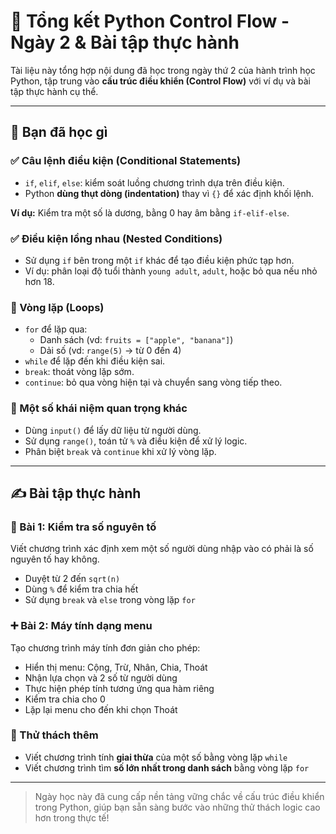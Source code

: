 # 🧪 Tổng kết Python Control Flow - Ngày 2 & Bài tập thực hành

Tài liệu này tổng hợp nội dung đã học trong ngày thứ 2 của hành trình học Python, tập trung vào **cấu trúc điều khiển (Control Flow)** với ví dụ và bài tập thực hành cụ thể.

---

## 📘 Bạn đã học gì

### ✅ Câu lệnh điều kiện (Conditional Statements)
- `if`, `elif`, `else`: kiểm soát luồng chương trình dựa trên điều kiện.
- Python **dùng thụt dòng (indentation)** thay vì `{}` để xác định khối lệnh.

**Ví dụ:** Kiểm tra một số là dương, bằng 0 hay âm bằng `if-elif-else`.

### ✅ Điều kiện lồng nhau (Nested Conditions)
- Sử dụng `if` bên trong một `if` khác để tạo điều kiện phức tạp hơn.
- Ví dụ: phân loại độ tuổi thành `young adult`, `adult`, hoặc bỏ qua nếu nhỏ hơn 18.

### 🔁 Vòng lặp (Loops)
- `for` để lặp qua:
  - Danh sách (vd: `fruits = ["apple", "banana"]`)
  - Dải số (vd: `range(5)` → từ 0 đến 4)
- `while` để lặp đến khi điều kiện sai.
- `break`: thoát vòng lặp sớm.
- `continue`: bỏ qua vòng hiện tại và chuyển sang vòng tiếp theo.

### 🧠 Một số khái niệm quan trọng khác
- Dùng `input()` để lấy dữ liệu từ người dùng.
- Sử dụng `range()`, toán tử `%` và điều kiện để xử lý logic.
- Phân biệt `break` và `continue` khi xử lý vòng lặp.

---

## ✍️ Bài tập thực hành

### 🧪 Bài 1: Kiểm tra số nguyên tố
Viết chương trình xác định xem một số người dùng nhập vào có phải là số nguyên tố hay không.
- Duyệt từ 2 đến `sqrt(n)`
- Dùng `%` để kiểm tra chia hết
- Sử dụng `break` và `else` trong vòng lặp `for`

### ➕ Bài 2: Máy tính dạng menu
Tạo chương trình máy tính đơn giản cho phép:
- Hiển thị menu: Cộng, Trừ, Nhân, Chia, Thoát
- Nhận lựa chọn và 2 số từ người dùng
- Thực hiện phép tính tương ứng qua hàm riêng
- Kiểm tra chia cho 0
- Lặp lại menu cho đến khi chọn Thoát

### 🎯 Thử thách thêm
- Viết chương trình tính **giai thừa** của một số bằng vòng lặp `while`
- Viết chương trình tìm **số lớn nhất trong danh sách** bằng vòng lặp `for`

---

> Ngày học này đã cung cấp nền tảng vững chắc về cấu trúc điều khiển trong Python, giúp bạn sẵn sàng bước vào những thử thách logic cao hơn trong thực tế!
